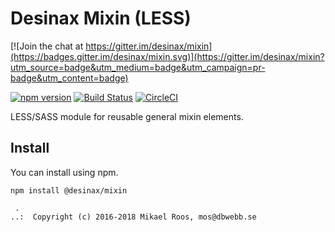 Desinax Mixin (LESS)
===============================

[![Join the chat at https://gitter.im/desinax/mixin](https://badges.gitter.im/desinax/mixin.svg)](https://gitter.im/desinax/mixin?utm_source=badge&utm_medium=badge&utm_campaign=pr-badge&utm_content=badge)

[![npm version](https://badge.fury.io/js/%40desinax%2Fmixin.svg)](https://badge.fury.io/js/%40desinax%2Fmixin)
[![Build Status](https://travis-ci.org/desinax/mixin.svg?branch=master)](https://travis-ci.org/desinax/mixin)
[![CircleCI](https://circleci.com/gh/desinax/mixin.svg?style=svg)](https://circleci.com/gh/desinax/mixin)

LESS/SASS module for reusable general mixin elements.



Install
-------------------------------

You can install using npm.

```text
npm install @desinax/mixin
```



```
 . 
..:  Copyright (c) 2016-2018 Mikael Roos, mos@dbwebb.se 
```
